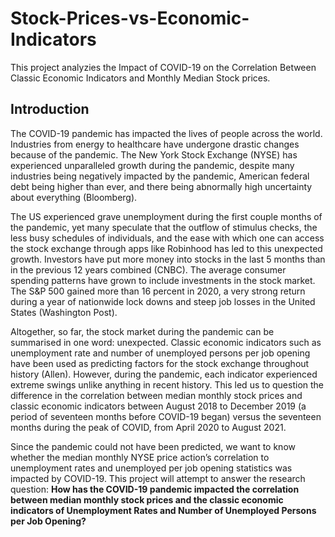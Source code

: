 # Stock-Prices-vs-Economic-Indicators
This project analyzies the Impact of COVID-19 on the Correlation Between Classic Economic Indicators and Monthly Median Stock prices.

## Introduction
The COVID-19 pandemic has impacted the lives of people across the world.
Industries from energy to healthcare have undergone drastic changes because of the pandemic. The New York Stock
Exchange (NYSE) has experienced unparalleled growth during the pandemic, despite many industries being negatively impacted by the pandemic, 
American federal debt being higher than ever, and there being abnormally high
uncertainty about everything (Bloomberg).

The US experienced grave unemployment during the first couple months of the pandemic, yet many speculate
that the outflow of stimulus checks, the less busy schedules of individuals, and the ease with which one can access
the stock exchange through apps like Robinhood has led to this unexpected growth. Investors have put more money
into stocks in the last 5 months than in the previous 12 years combined (CNBC). The average consumer spending
patterns have grown to include investments in the stock market. The S&P 500 gained more than 16 percent in 2020,
a very strong return during a year of nationwide lock downs and steep job losses in the United States (Washington
Post).

Altogether, so far, the stock market during the pandemic can be summarised in one word: unexpected. Classic
economic indicators such as unemployment rate and number of unemployed persons per job opening have been used
as predicting factors for the stock exchange throughout history (Allen). However, during the pandemic, each indicator
experienced extreme swings unlike anything in recent history. This led us to question the difference in the correlation
between median monthly stock prices and classic economic indicators between August 2018 to December 2019 (a
period of seventeen months before COVID-19 began) versus the seventeen months during the peak of COVID, from
April 2020 to August 2021.

Since the pandemic could not have been predicted, we want to know whether the median monthly NYSE price
action’s correlation to unemployment rates and unemployed per job opening statistics was impacted by COVID-19.
This project will attempt to answer the research question: **How has the COVID-19 pandemic impacted the
correlation between median monthly stock prices and the classic economic indicators of Unemployment Rates and Number of Unemployed Persons per Job Opening?**




